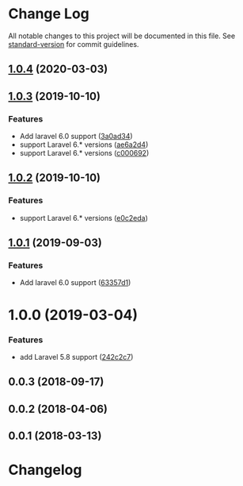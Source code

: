 # Change Log

All notable changes to this project will be documented in this file. See [standard-version](https://github.com/conventional-changelog/standard-version) for commit guidelines.

<a name="1.0.4"></a>
## [1.0.4](https://github.com/tequilarapido/diskstore/compare/v1.0.3...v1.0.4) (2020-03-03)



<a name="1.0.3"></a>
## [1.0.3](https://github.com/tequilarapido/diskstore/compare/v1.0.0...v1.0.3) (2019-10-10)


### Features

* Add laravel 6.0 support ([3a0ad34](https://github.com/tequilarapido/diskstore/commit/3a0ad34))
* support Laravel 6.* versions ([ae6a2d4](https://github.com/tequilarapido/diskstore/commit/ae6a2d4))
* support Laravel 6.* versions ([c000692](https://github.com/tequilarapido/diskstore/commit/c000692))



<a name="1.0.2"></a>
## [1.0.2](https://github.com/tequilarapido/diskstore/compare/v1.0.1...v1.0.2) (2019-10-10)


### Features

* support Laravel 6.* versions ([e0c2eda](https://github.com/tequilarapido/diskstore/commit/e0c2eda))



<a name="1.0.1"></a>
## [1.0.1](https://github.com/tequilarapido/diskstore/compare/v1.0.0...v1.0.1) (2019-09-03)


### Features

* Add laravel 6.0 support ([63357d1](https://github.com/tequilarapido/diskstore/commit/63357d1))



<a name="1.0.0"></a>
# 1.0.0 (2019-03-04)


### Features

* add Laravel 5.8 support ([242c2c7](https://github.com/tequilarapido/diskstore/commit/242c2c7))



<a name="0.0.3"></a>
## 0.0.3 (2018-09-17)



<a name="0.0.2"></a>
## 0.0.2 (2018-04-06)



<a name="0.0.1"></a>
## 0.0.1 (2018-03-13)



# Changelog
